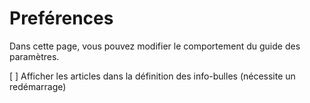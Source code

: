 Preférences
===

Dans cette page, vous pouvez modifier le comportement du guide des paramètres.

[ ] Afficher les articles dans la définition des info-bulles (nécessite un redémarrage)
